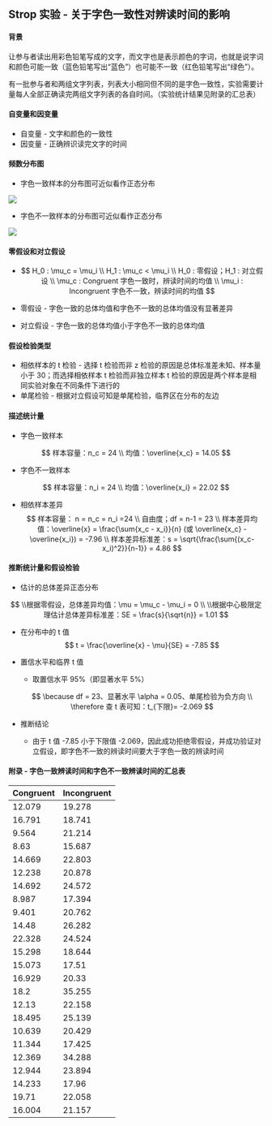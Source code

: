## Strop 实验 - 关于字色一致性对辨读时间的影响

#### 背景

让参与者读出用彩色铅笔写成的文字，而文字也是表示颜色的字词，也就是说字词和颜色可能一致（蓝色铅笔写出“蓝色”）也可能不一致（红色铅笔写出“绿色”）。

有一批参与者和两组文字列表，列表大小相同但不同的是字色一致性，实验需要计量每人全部正确读完两组文字列表的各自时间。（实验统计结果见附录的汇总表）

#### 自变量和因变量

- 自变量 - 文字和颜色的一致性
- 因变量 - 正确辨识读完文字的时间

#### 频数分布图

- 字色一致样本的分布图可近似看作正态分布

![](http://oyr0n19us.bkt.clouddn.com/blog/2018-02-10-%E5%AD%97%E8%89%B2%E4%B8%80%E8%87%B4%E6%A0%B7%E6%9C%AC%E9%A2%91%E6%95%B0%E5%88%86%E5%B8%83%E5%9B%BE.jpg)

- 字色不一致样本的分布图可近似看作正态分布

![](http://oyr0n19us.bkt.clouddn.com/blog/2018-02-10-%E5%AD%97%E8%89%B2%E4%B8%8D%E4%B8%80%E8%87%B4%E6%A0%B7%E6%9C%AC%E9%A2%91%E6%95%B0%E5%88%86%E5%B8%83%E5%9B%BE.jpg)

#### 零假设和对立假设

- $$
  H_0 : \mu_c = \mu_i
  \\
  H_1 : \mu_c < \mu_i
  \\
  H_0 : 零假设；H_1 : 对立假设
  \\
  \mu_c : Congruent 字色一致时，辨读时间的均值 
  \\
  \mu_i : Incongruent 字色不一致，辨读时间的均值
  $$

- 零假设 - 字色一致的总体均值和字色不一致的总体均值没有显著差异

- 对立假设 - 字色一致的总体均值小于字色不一致的总体均值

#### 假设检验类型

- 相依样本的 t 检验 - 选择 t 检验而非 z 检验的原因是总体标准差未知、样本量小于 30；而选择相依样本 t 检验而非独立样本 t 检验的原因是两个样本是相同实验对象在不同条件下进行的
- 单尾检验 - 根据对立假设可知是单尾检验，临界区在分布的左边

#### 描述统计量

- 字色一致样本

$$
样本容量：n_c = 24
\\
均值：\overline{x_c} = 14.05
$$

- 字色不一致样本

$$
样本容量：n_i = 24
\\
均值：\overline{x_i} = 22.02
$$

- 相依样本差异
  $$
  样本容量： n = n_c = n_i =24
  \\
  自由度；df  = n-1 = 23
  \\
  样本差异均值：\overline{x} = \frac{\sum{x_c - x_i}}{n} (或 \overline{x_c} - \overline{x_i}) = -7.96
  \\
  样本差异标准差：s = \sqrt{\frac{\sum{(x_c-x_i)^2}}{n-1}} = 4.86
  $$


#### 推断统计量和假设检验

- 估计的总体差异正态分布

$$
\\根据零假设，总体差异均值：\mu = \mu_c - \mu_i = 0
\\
\\根据中心极限定理估计总体差异标准差：SE = \frac{s}{\sqrt{n}} = 1.01
$$

- 在分布中的 t 值
  $$
  t = \frac{\overline{x} - \mu}{SE} = -7.85
  $$

- 置信水平和临界 t 值

  - 取置信水平 95%（即显著水平 5%）

  $$
  \because df = 23、显著水平 \alpha = 0.05、单尾检验为负方向
  \\
  \therefore 查 t 表可知：t_{下限}= -2.069
  $$

- 推断结论

  - 由于 t 值 -7.85 小于下限值 -2.069，因此成功拒绝零假设，并成功验证对立假设，即字色不一致的辨读时间要大于字色一致的辨读时间



#### 附录 - 字色一致辨读时间和字色不一致辨读时间的汇总表


| Congruent | Incongruent |
| --------- | ----------- |
| 12.079    | 19.278      |
| 16.791    | 18.741      |
| 9.564     | 21.214      |
| 8.63      | 15.687      |
| 14.669    | 22.803      |
| 12.238    | 20.878      |
| 14.692    | 24.572      |
| 8.987     | 17.394      |
| 9.401     | 20.762      |
| 14.48     | 26.282      |
| 22.328    | 24.524      |
| 15.298    | 18.644      |
| 15.073    | 17.51       |
| 16.929    | 20.33       |
| 18.2      | 35.255      |
| 12.13     | 22.158      |
| 18.495    | 25.139      |
| 10.639    | 20.429      |
| 11.344    | 17.425      |
| 12.369    | 34.288      |
| 12.944    | 23.894      |
| 14.233    | 17.96       |
| 19.71     | 22.058      |
| 16.004    | 21.157      |